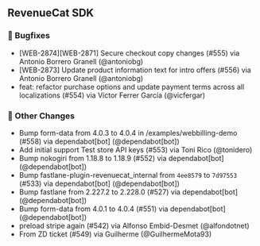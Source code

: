 ## RevenueCat SDK
### 🐞 Bugfixes
* [WEB-2874][WEB-2871] Secure checkout copy changes (#555) via Antonio Borrero Granell (@antoniobg)
* [WEB-2873] Update product information text for intro offers (#556) via Antonio Borrero Granell (@antoniobg)
* feat: refactor purchase options and update payment terms across all localizations (#554) via Víctor Ferrer García (@vicfergar)

### 🔄 Other Changes
* Bump form-data from 4.0.3 to 4.0.4 in /examples/webbilling-demo (#558) via dependabot[bot] (@dependabot[bot])
* Add initial support Test store API keys (#553) via Toni Rico (@tonidero)
* Bump nokogiri from 1.18.8 to 1.18.9 (#552) via dependabot[bot] (@dependabot[bot])
* Bump fastlane-plugin-revenuecat_internal from `4ee8579` to `7d97553` (#533) via dependabot[bot] (@dependabot[bot])
* Bump fastlane from 2.227.2 to 2.228.0 (#527) via dependabot[bot] (@dependabot[bot])
* Bump form-data from 4.0.1 to 4.0.4 (#551) via dependabot[bot] (@dependabot[bot])
* preload stripe again (#542) via Alfonso Embid-Desmet (@alfondotnet)
* From ZD ticket (#549) via Guilherme (@GuilhermeMota93)
